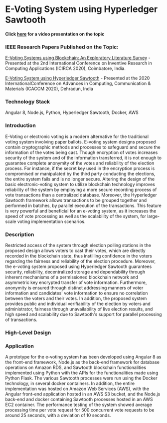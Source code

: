# E-Voting System using Hyperledger Sawtooth

#### Click [here](https://drive.google.com/file/d/1zCZFTxKIla3KC8rEZiqaYlag_rZ-40Pe/view) for a video presentation on the topic

### IEEE Research Papers Published on the Topic:

[E-Voting Systems using Blockchain: An Exploratory Literature Survey](https://ieeexplore.ieee.org/document/9183185) - Presented at the 2nd International Conference on Inventive Research in Computing Applications (ICIRCA 2020), Coimbatore, India.

[E-Voting System using Hyperledger Sawtooth](https://ieeexplore.ieee.org/document/9212945) - Presented at the 2020 InternationalConference on Advances in Computing, Communication & Materials (ICACCM 2020), Dehradun, India

### Technology Stack
Angular 8, Node.js, Python, Hyperledger Sawtooth, Docker, AWS

### Introduction
E-Voting or electronic voting is a modern alternative for the traditional voting system involving paper ballots. E-voting system designs proposed contain cryptographic methods and processes to safeguard and secure the information of the votes being cast. Though encryption of votes increases security of the system and of the information transferred, it is not enough to guarantee complete anonymity of the votes and reliability of the election process. For instance, if the secret key used in the encryption process is compromised or manipulated by the third party conducting the elections, the entire system fails and is no longer secure. Altering the design of the basic electronic-voting system to utilize blockchain technology improves reliability of the system by employing a more secure recording process of vote transactions than a centralized database. Moreover, the Hyperledger Sawtooth framework allows transactions to be grouped together and performed in batches, by parallel execution of the transactions. This feature is very powerful and beneficial for an e-voting system, as it increases the speed of vote processing as well as the scalability of the system, for large-scale voting implementation scenarios.

### Description
Restricted access of the system through election polling stations in the proposed design allows voters to cast their votes, which are directly recorded in the blockchain state, thus instilling confidence in the voters regarding the fairness and reliability of the election procedure. Moreover, the e-voting system proposed using Hyperledger Sawtooth guarantees security, reliability, decentralized storage and dependability through inherent mechanisms of a permissioned blockchain network and asymmetric key encrypted transfer of vote information. Furthermore, anonymity is ensured through distinct addressing manners of voter information and candidates' vote information to ensure no correlation between the voters and their votes. In addition, the proposed system provides public and individual verifiability of the election by voters and administrator, fairness through unavailability of live election results, and high speed and scalability due to Sawtooth's support for parallel processing of transactions.

### High-Level Design
 
### Application
A prototype for the e-voting system has been developed using Angular 8 as the front-end framework, Node.js as the back-end framework for database operations on Amazon RDS, and Sawtooth blockchain functionalities implemented using Python with the APIs for the functionalities made using Python Flask. The various Sawtooth processes were run using the Docker technology, in several docker containers. In addition, the entire implementation was hosted on Amazon Web Services (AWS), with the Angular front-end application hosted in an AWS S3 bucket, and the Node.js back-end and docker containing Sawtooth processes hosted in an AWS EC2 container. The performance testing of the system showed average processing time per vote request for 500 concurrent vote requests to be around 25 seconds, with a deviation of 10 seconds.

